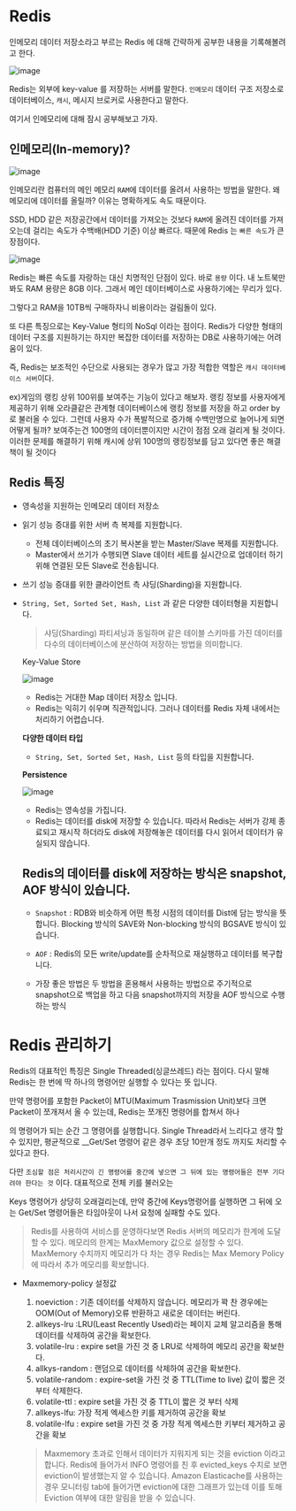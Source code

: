 
# Redis

  인메모리 데이터 저장소라고 부르는 Redis 에 대해 간략하게 공부한 내용을 기록해볼려고 한다.
  
  ![image](https://img1.daumcdn.net/thumb/R1280x0/?scode=mtistory2&fname=https%3A%2F%2Fblog.kakaocdn.net%2Fdn%2FbrCdyD%2FbtqWBAZA5rE%2FPgs4thI67EvRWDRis29Jgk%2Fimg.png)
  
  Redis는 외부에 key-value 를 저장하는 서버를 말한다. `인메모리` 데이터 구조 저장소로 데이터베이스, `캐시`, 메시지 브로커로 사용한다고 말한다.


 여기서 인메모리에 대해 잠시 공부해보고 가자.
 
 ## 인메모리(In-memory)?
 
 ![image](https://img1.daumcdn.net/thumb/R1280x0/?scode=mtistory2&fname=https%3A%2F%2Fblog.kakaocdn.net%2Fdn%2FBcwuU%2FbtqWKYSRi5Q%2FjRblmXQlGtIdD4nURFkHWk%2Fimg.png)
 
 인메모리란 컴퓨터의 메인 메모리 `RAM`에 데이터를 올려서 사용하는 방법을 말한다. 왜 메모리에 데이터를 올릴까? 이유는 명확하게도 속도 때문이다.
 
 SSD, HDD 같은 저장공간에서 데이터를 가져오는 것보다 `RAM`에 올려진 데이터를 가져오는데 걸리는 속도가 수백배(HDD 기준) 이상 빠르다. 때문에 Redis 는 `빠른 속도`가 큰 장점이다.
 
 ![image](https://img1.daumcdn.net/thumb/R1280x0/?scode=mtistory2&fname=https%3A%2F%2Fblog.kakaocdn.net%2Fdn%2FcJNBig%2FbtqWzsOg5he%2FX3tHPGyI7obqDSlc9LDokk%2Fimg.png)
 
 Redis는 빠른 속도를 자랑하는 대신 치명적인 단점이 있다. 바로 `용량` 이다. 내 노트북만 봐도 RAM 용량은 8GB 이다. 그래서 메인 데이터베이스로 사용하기에는 무리가 있다.
 
 그렇다고 RAM을 10TB씩 구매하자니 비용이라는 걸림돌이 있다.
 
 또 다른 특징으로는 Key-Value 형티의 NoSql 이라는 점이다. Redis가 다양한 형태의 데이터 구조를 지원하기는 하지만 복잡한 데이터를 저장하는 DB로 사용하기에는 어려움이 있다.
 
 즉, Redis는 보조적인 수단으로 사용되는 경우가 많고 가장 적합한 역할은 `캐시 데이터베이스 서버`이다.
 
 ex)게임의 랭킹 상위 100위를 보여주는 기능이 있다고 해보자. 랭킹 정보를 사용자에게 제공하기 위해 오라클같은 관계형 데이터베이스에 랭킹 정보를 저장을 하고 order by 로 불러올 수 있다. 
 그런데 사용자 수가 폭발적으로 증가해 수백만명으로 늘어나게 되면 어떻게 될까? 보여주는건 100명의 데이터뿐이지만 시간이 점점 오래 걸리게 될 것이다.
 이러한 문제를 해결하기 위해 캐시에 상위 100명의 랭킹정보를 담고 있다면 좋은 해결책이 될 것이다
 
 
 
 ## Redis 특징
 
  - 영속성을 지원하는 인메모리 데이터 저장소
  - 읽기 성능 증대를 위한 서버 측 복제를 지원합니다.
    - 전체 데이터베이스의 초기 복사본을 받는 Master/Slave 복제를 지원합니다.
    - Master에서 쓰기가 수행되면 Slave 데이터 세트를 실시간으로 업데이터 하기 위해 연결된 모든 Slave로 전송됩니다.
  - 쓰기 성능 증대를 위한 클라이언트 측 샤딩(Sharding)을 지원합니다.
  - `String, Set, Sorted Set, Hash, List` 과 같은 다양한 데이터형을 지원합니다.
  
    > 샤딩(Sharding)
      파티셔닝과 동일하며 같은 테이블 스키마를 가진 데이터를 다수의 데이터베이스에 분산하여 저장하는 방법을 의미합니다.
      
    Key-Value Store
    
    ![image](https://user-images.githubusercontent.com/42582516/133774329-00ddf3c0-a24e-40b0-9dd8-460616ea5400.png)
        
       - Redis는 거대한 Map 데이터 저장소 입니다.
       - Redis는 익히기 쉬우며 직관적입니다. 그러나 데이터를 Redis 자체 내에서는 처리하기 어렵습니다.
   
    __다양한 데이터 타입__
    
    - `String, Set, Sorted Set, Hash, List` 등의 타입을 지원합니다.


    __Persistence__
    
    ![image](https://user-images.githubusercontent.com/42582516/133775761-c7644499-ae6f-4aa8-bd25-8208780c41e0.png)
    
    
    - Redis는 영속성을 가집니다.
    - Redis는 데이터를 disk에 저장할 수 있습니다. 따라서 Redis는 서버가 강제 종료되고 재시작 하더라도 disk에 저장해놓은 데이터를 다시 읽어서 데이터가 유실되지 않습니다.
    
    
    ## Redis의 데이터를 disk에 저장하는 방식은 snapshot, AOF 방식이 있습니다.
    
    - `Snapshot` : RDB와 비슷하게 어떤 특정 시점의 데이터를 Dist에 담는 방식을 뜻합니다. Blocking 방식의 SAVE와 Non-blocking 방식의 BGSAVE 방식이 있습니다.
    - `AOF` : Redis의 모든 write/update를 순차적으로 재실행하고 데이터를 복구합니다.
    
    - 가장 좋은 방법은 두 방법을 혼용해서 사용하는 방법으로 주기적으로 snapshot으로 백업을 하고 다음 snapshot까지의 저장을 AOF 방식으로 수행하는 방식


# Redis 관리하기

Redis의 대표적인 특징은 Single Threaded(싱글쓰레드) 라는 점이다. 다시 말해 Redis는 한 번에 딱 하나의 명령어만 실행할 수 있다는 뜻 입니다.

만약 명령어를 포함한 Packet이 MTU(Maximum Trasmission Unit)보다 크면 Packet이 쪼개져서 올 수 있는데, Redis는 쪼개진 명령어를 합쳐서 하나

의 명령어가 되는 순간 그 명령어를 실행합니다. Single Thread라서 느리다고 생각 할 수 있지만, 평균적으로 __Get/Set 명령어 같은 경우 초당
10만개 정도 까지도 처리할 수 있다고 한다.

다만 `조심할 점은 처리시간이 긴 명령어를 중간에 넣으면 그 뒤에 있는 명령어들은 전부 기다려야 한다는 것` 이다. 대표적으로 전체 키를 불러오는

Keys 명령어가 상당히 오래걸리는데, 만약 중간에 Keys명령어를 실행하면 그 뒤에 오는 Get/Set 명령어들은 타임아웃이 나서 요청에 실패할 수도 있다.

> Redis를 사용하여 서비스를 운영하다보면 Redis 서버의 메모리가 한계에 도달할 수 있다. 메모리의 한계는 MaxMemory 값으로 설정할 수 있다.
  MaxMemory 수치까지 메모리가 다 차는 경우 Redis는 Max Memory Policy에 따라서 추가 메모리를 확보합니다.


- Maxmemory-policy  설정값
  
  1. noeviction : 기존 데이터를 삭제하지 않습니다. 메모리가 꽉 찬 경우에는 OOM(Out of Memory)오류 반환하고 새로운 데이터는 버린다.
  2. allkeys-lru :LRU(Least Recently Used)라는 페이지 교체 알고리즘을 통해 데이터를 삭제하여 공간을 확보한다.
  3. volatile-lru : expire set을 가진 것 중 LRU로 삭제하여 메모리 공간을 확보한다.
  4. allkys-random : 랜덤으로 데이터를 삭제하여 공간을 확보한다.
  5. volatile-random : expire-set을 가진 것 중 TTL(Time to live) 값이 짧은 것 부터 삭제한다.
  6. volatile-ttl : expire set을 가진 것 중 TTL이 짧은 것 부터 삭제
  7. allkeys-lfu: 가장 적게 엑세스한 키를 제거하여 공간을 확보
  8. volatile-lfu : expire set을 가진 것 중 가장 적게 엑세스한 키부터 제거하고 공간을 확보


  
  > Maxmemory 초과로 인해서 데이터가 지워지게 되는 것을 eviction 이라고 합니다. Redis에 들어가서 INFO 명령어를 친 후 evicted_keys 수치로
  보면 eviction이 발생했는지 알 수 있습니다. Amazon Elasticache를 사용하는 경우 모니터링 tab에 들어가면 eviction에 대한 그래프가 있는데
  이를 토해 Eviction 여부에 대한 알림을 받을 수 있습니다.
